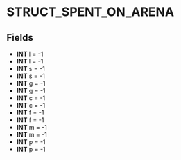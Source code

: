 # STRUCT_SPENT_ON_ARENA

## Fields
* **INT** l = -1
* **INT** l = -1
* **INT** s = -1
* **INT** s = -1
* **INT** g = -1
* **INT** g = -1
* **INT** c = -1
* **INT** c = -1
* **INT** f = -1
* **INT** f = -1
* **INT** m = -1
* **INT** m = -1
* **INT** p = -1
* **INT** p = -1